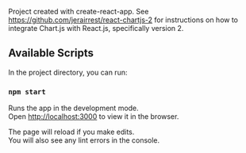 Project created with create-react-app.
See https://github.com/jerairrest/react-chartjs-2 for instructions on how to integrate Chart.js with React.js, specifically version 2.

## Available Scripts

In the project directory, you can run:

### `npm start`

Runs the app in the development mode.<br>
Open [http://localhost:3000](http://localhost:3000) to view it in the browser.

The page will reload if you make edits.<br>
You will also see any lint errors in the console.
